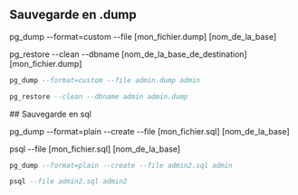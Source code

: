## Sauvegarde en .dump 
 
pg_dump --format=custom --file [mon_fichier.dump] [nom_de_la_base]

pg_restore --clean --dbname [nom_de_la_base_de_destination] [mon_fichier.dump]

```sql
pg_dump --format=custom --file admin.dump admin

pg_restore --clean --dbname admin admin.dump
```

## Sauvegarde en sql

pg_dump --format=plain --create --file [mon_fichier.sql] [nom_de_la_base]

psql --file [mon_fichier.sql] [nom_de_la_base]

```sql
pg_dump --format=plain --create --file admin2.sql admin

psql --file admin2.sql admin2
```